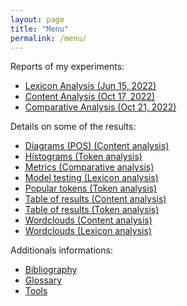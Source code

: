 ```yaml
---
layout: page
title: "Menu"
permalink: /menu/
---
```


Reports of my experiments:
- [Lexicon Analysis (Jun 15, 2022)](https://flochiff.github.io/phd/2022/06/15/Lexicon-analysis.html)
- [Content Analysis (Oct 17, 2022)](https://flochiff.github.io/phd/2022/10/17/Content-analysis.html)
- [Comparative Analysis (Oct 21, 2022)](https://flochiff.github.io/phd/2022/10/21/Comparative-analysis.html)

Details on some of the results:
- [Diagrams (POS) (Content analysis)](https://flochiff.github.io/phd/experiences/content_analysis/diagrams_pos_content_analysis.html)
- [Histograms (Token analysis)](https://flochiff.github.io/phd/experiences/token_analysis/histograms_token_analysis.html)
- [Metrics (Comparative analysis)](https://flochiff.github.io/phd/experiences/comparative_analysis/metrics_comparative_analysis.html)
- [Model testing (Lexicon analysis)](https://flochiff.github.io/phd/experiences/lexicon_analysis/model_testing_lexicon_analysis.html)
- [Popular tokens (Token analysis)](https://flochiff.github.io/phd/experiences/token_analysis/popular_tokens_token_analysis.html)
- [Table of results (Content analysis)](https://flochiff.github.io/phd/experiences/content_analysis/table_results_content_analysis.html)
- [Table of results (Token analysis)](https://flochiff.github.io/phd/experiences/token_analysis/table_results_token_analysis.html)
- [Wordclouds (Content analysis)](https://flochiff.github.io/phd/experiences/content_analysis/wordclouds_content_analysis.html)
- [Wordclouds (Lexicon analysis)](https://flochiff.github.io/phd/experiences/lexicon_analysis/wordclouds_lexicon_analysis.html)

Additionals informations:
- [Bibliography](https://flochiff.github.io/phd/annexes/bibliography.html)
- [Glossary](https://flochiff.github.io/phd/annexes/glossary.html)
- [Tools](https://flochiff.github.io/phd/annexes/tools.html)